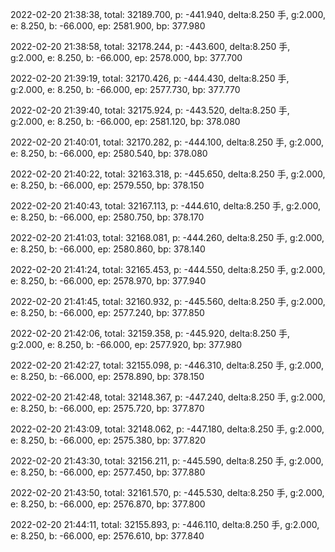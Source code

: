 2022-02-20 21:38:38, total: 32189.700, p: -441.940, delta:8.250 手, g:2.000, e: 8.250, b: -66.000, ep: 2581.900, bp: 377.980

2022-02-20 21:38:58, total: 32178.244, p: -443.600, delta:8.250 手, g:2.000, e: 8.250, b: -66.000, ep: 2578.000, bp: 377.700

2022-02-20 21:39:19, total: 32170.426, p: -444.430, delta:8.250 手, g:2.000, e: 8.250, b: -66.000, ep: 2577.730, bp: 377.770

2022-02-20 21:39:40, total: 32175.924, p: -443.520, delta:8.250 手, g:2.000, e: 8.250, b: -66.000, ep: 2581.120, bp: 378.080

2022-02-20 21:40:01, total: 32170.282, p: -444.100, delta:8.250 手, g:2.000, e: 8.250, b: -66.000, ep: 2580.540, bp: 378.080

2022-02-20 21:40:22, total: 32163.318, p: -445.650, delta:8.250 手, g:2.000, e: 8.250, b: -66.000, ep: 2579.550, bp: 378.150

2022-02-20 21:40:43, total: 32167.113, p: -444.610, delta:8.250 手, g:2.000, e: 8.250, b: -66.000, ep: 2580.750, bp: 378.170

2022-02-20 21:41:03, total: 32168.081, p: -444.260, delta:8.250 手, g:2.000, e: 8.250, b: -66.000, ep: 2580.860, bp: 378.140

2022-02-20 21:41:24, total: 32165.453, p: -444.550, delta:8.250 手, g:2.000, e: 8.250, b: -66.000, ep: 2578.970, bp: 377.940

2022-02-20 21:41:45, total: 32160.932, p: -445.560, delta:8.250 手, g:2.000, e: 8.250, b: -66.000, ep: 2577.240, bp: 377.850

2022-02-20 21:42:06, total: 32159.358, p: -445.920, delta:8.250 手, g:2.000, e: 8.250, b: -66.000, ep: 2577.920, bp: 377.980

2022-02-20 21:42:27, total: 32155.098, p: -446.310, delta:8.250 手, g:2.000, e: 8.250, b: -66.000, ep: 2578.890, bp: 378.150

2022-02-20 21:42:48, total: 32148.367, p: -447.240, delta:8.250 手, g:2.000, e: 8.250, b: -66.000, ep: 2575.720, bp: 377.870

2022-02-20 21:43:09, total: 32148.062, p: -447.180, delta:8.250 手, g:2.000, e: 8.250, b: -66.000, ep: 2575.380, bp: 377.820

2022-02-20 21:43:30, total: 32156.211, p: -445.590, delta:8.250 手, g:2.000, e: 8.250, b: -66.000, ep: 2577.450, bp: 377.880

2022-02-20 21:43:50, total: 32161.570, p: -445.530, delta:8.250 手, g:2.000, e: 8.250, b: -66.000, ep: 2576.870, bp: 377.800

2022-02-20 21:44:11, total: 32155.893, p: -446.110, delta:8.250 手, g:2.000, e: 8.250, b: -66.000, ep: 2576.610, bp: 377.840